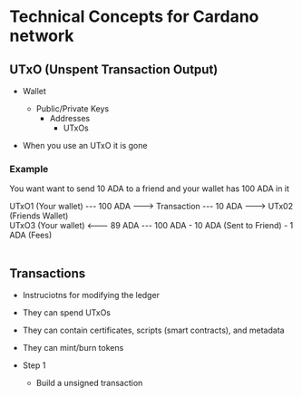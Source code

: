 # Technical Concepts for Cardano network

## UTxO (Unspent Transaction Output)

- Wallet
    - Public/Private Keys
        - Addresses
            - UTxOs

- When you use an UTxO it is gone

### Example
You want want to send 10 ADA to a friend and your wallet has 100 ADA in it <br/>

UTxO1 (Your wallet) --- 100 ADA ---> Transaction --- 10 ADA ---> UTx02 (Friends Wallet) <br/>
UTxO3 (Your wallet) <--- 89 ADA --- 100 ADA - 10 ADA (Sent to Friend) - 1 ADA (Fees) <br/>
<br/>

## Transactions

- Instruciotns for modifying the ledger
- They can spend UTxOs
- They can contain certificates, scripts (smart contracts), and metadata
- They can mint/burn tokens

- Step 1
    - Build a unsigned transaction